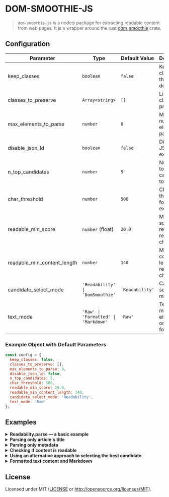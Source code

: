 # DOM-SMOOTHIE-JS
> `dom-smoothie-js` is a nodejs package for extracting readable content from web pages. 
> It is a wrapper around the rust [dom_smoothie](https://github.com/niklak/dom_smoothie) crate.


## Configuration
| Parameter                  | Type                       | Default Value                      | Description |
|-----------------------------|---------------------------|------------------------------------|-------------|
| keep_classes               | `boolean`                 | `false`                            | Keep all classes in the document |
| classes_to_preserve        | `Array<string>`           | `[]`                               | List of classes to preserve |
| max_elements_to_parse      | `number`                  | `0`                                | Maximum number of elements to parse |
| disable_json_ld            | `boolean`                 | `false`                            | Disable JSON-LD extraction |
| n_top_candidates           | `number`                  | `5`                                | Number of top candidates to consider |
| char_threshold             | `number`                  | `500`                              | Character threshold for content extraction |
| readable_min_score         | `number` (float)          | `20.0`                             | Minimum score required for readability check |
| readable_min_content_length| `number`                  | `140`                              | Minimum content length for readability check |
| candidate_select_mode      | `'Readability' \| 'DomSmoothie'` | `'Readability'`                 | Candidate selection mode |
| text_mode                  | `'Raw' \| 'Formatted' \| 'Markdown'`    | `'Raw'`                            | Text output mode, either raw or formatted |

### Example Object with Default Parameters

```javascript
const config = {
  keep_classes: false,
  classes_to_preserve: [],
  max_elements_to_parse: 0,
  disable_json_ld: false,
  n_top_candidates: 5,
  char_threshold: 500,
  readable_min_score: 20.0,
  readable_min_content_length: 140,
  candidate_select_mode: 'Readability',
  text_mode: 'Raw'
};
```

## Examples


<details>
    <summary><b>Readability.parse — a basic example</b></summary>


```javascript
import { Readability } from "dom-smoothie-js";
import { readFileSync } from "node:fs";

function main() {
  const content = readFileSync("test_data/rustwiki_2024.html", "utf8");
  const document_url = "https://en.wikipedia.org/wiki/Rust_(programming_language)";
  const cfg = {
    classes_to_preserve: ["caption"],
  }

  // document_url and cfg
  const article = new Readability(content, document_url, cfg).parse();
  console.log("Title:", article.title);
  console.log("Byline:", article.byline);
  console.log("Length:", article.length);
  console.log("Excerpt:", article.excerpt);
  console.log("Site Name:", article.site_name);
  console.log("Dir:", article.dir);
  console.log("Published Time:", article.published_time);
  console.log("Modified Time:", article.modified_time);
  console.log("Image:", article.image);
  // This uri can be taken only from ld+json
  console.log("URL:", article.url);

  // Skipping article.content since it is too large.
  //console.log("HTML Content:", article.content);

  // Skipping article.text_content since it is too large.
  //console.log("Text Content:", article.text_content);
}

main();
```
</details>


<details>
    <summary><b>Parsing only article`s title</b></summary>


```javascript
import { Readability } from "dom-smoothie-js";
import { readFileSync } from "node:fs";

function main() {
  const content = readFileSync("test_data/rustwiki_2024.html", "utf8");


  // You can parse only the metadata without parsing the article content.
  const readability = new Readability(content, null, null);

  // Parse only the title without extracting the full content.
  const title = readability.get_article_title();
  console.log("Title:", title);

  // However, this title may differ from `metadata.title`,
  // as `metadata.title` first attempts to extract the title from the metadata
  // and falls back to `Readability::get_article_title` if unavailable.

}

main();
```
</details>


<details>
    <summary><b>Parsing only metadata</b></summary>


```javascript
import { Readability } from "dom-smoothie-js";
import { readFileSync } from "node:fs";

function main() {
  const content = readFileSync("test_data/rustwiki_2024.html", "utf8");

  const cfg = {
    disable_json_ld: false,
  };

  // You can parse only metadata without parsing the article content
  const readability = new Readability(content, null, cfg);

  // <script type="application/ld+json"> may contain some useful information,
  // but usually it is not enough.
  const ld_meta = readability.parse_json_ld();

  console.log("LD META:", ld_meta);

  // Under the hood, `Readability::parse` passes the metadata obtained from `Readability::parse_json_ld`
  // as the basis to `Readability::get_article_metadata`. But this is not necessary.
  const meta = readability.get_article_metadata(ld_meta);

  console.log("META:", meta);

  // Some fields of Metadata may be missing because they can be assigned
  // during the Readability::parse process.
  // This applies to `excerpt`, `byline`, and `dir`.
}

main();
```
</details>


<details>
    <summary><b>Checking if content is readable</b></summary>


```javascript
import { Readability } from "dom-smoothie-js";
import { readFileSync } from "node:fs";

function main() {
  const content = readFileSync("test_data/rustwiki_2024.html", "utf8");

  // you can specify optional parameters for `Readability.is_probably_readable`.
  const cfg = {
    readable_min_score: 20.0,
    readable_min_content_length: 140,
  };

  const readability = new Readability(content, null, cfg);

  // There is a way to perform a quick check to determine
  // if the document is readable before cleaning and parsing it.
  // After calling `Readability::parse`, it may show different results,
  // but calling it after parsing would be nonsensical.
  if (readability.is_probably_readable()) {
    let article = readability.parse();
    console.log("Title:", article.title);
    console.log("Byline:", article.byline);
    console.log("Site Name:", article.site_name);
    console.log("URL:", article.url);
    // and so on...
  }
}

main();
```
</details>


<details>
    <summary><b>Using an alternative approach to selecting the best candidate</b></summary>


```javascript
import { Readability } from "dom-smoothie-js";
import { readFileSync } from "node:fs";

function main() {
  const content = readFileSync("test_data/rustwiki_2024.html", "utf8");

  const cfg = {
    candidate_select_mode: "DomSmoothie",
  };

  const readability = new Readability(content, null, cfg);

  const article = readability.parse();
  console.log("Text Content:", article.text_content);
}

main();
```
</details>



<details>
    <summary><b>Formatted text content and Markdown</b></summary>

By default, the text content is output as-is, without formatting, 
preserving whitespace from the original HTML document. 
Depending on the document's initial markup, this can be quite verbose and inconvenient.

To retrieve formatted text content, set text_mode: `TextMode::Formatted` in the config.
This formatting does not preserve table structures, meaning table data may be output as plain text without column alignment.
While this formatting is not as structured as Markdown, it provides a cleaner output compared to raw text.

`TextMode::Markdown` enables Markdown formatting.

```javascript
import { Readability } from "dom-smoothie-js";
import { readFileSync } from "node:fs";

function main() {
  const content = readFileSync("test_data/rustwiki_2024.html", "utf8");

  const cfg = {
    text_mode: "Formatted",
    //text_mode: "Markdown",
  };

  const readability = new Readability(content, null, cfg);

  const article = readability.parse();
  console.log("Text Content:", article.text_content);
}

main();
```
</details>

## License

Licensed under MIT ([LICENSE](LICENSE) or http://opensource.org/licenses/MIT).
